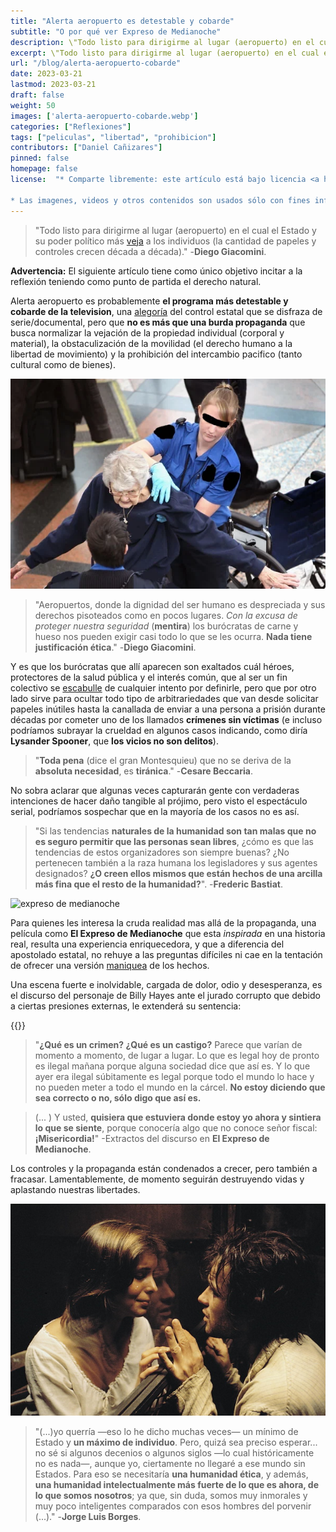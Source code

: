 ```yaml
---
title: "Alerta aeropuerto es detestable y cobarde"
subtitle: "O por qué ver Expreso de Medianoche"
description: \"Todo listo para dirigirme al lugar (aeropuerto) en el cual el Estado y su poder político más veja a los individuos (la cantidad de papeles y controles crecen década a década).\" -Diego Giacomini.
excerpt: \"Todo listo para dirigirme al lugar (aeropuerto) en el cual el Estado y su poder político más veja a los individuos (la cantidad de papeles y controles crecen década a década).\" -**Diego Giacomini**.
url: "/blog/alerta-aeropuerto-cobarde"
date: 2023-03-21
lastmod: 2023-03-21
draft: false
weight: 50
images: ['alerta-aeropuerto-cobarde.webp']
categories: ["Reflexiones"]
tags: ["peliculas", "libertad", "prohibicion"]
contributors: ["Daniel Cañizares"]
pinned: false
homepage: false
license:  "* Comparte libremente: este artículo está bajo licencia <a href=\"http://creativecommons.org/licenses/by/4.0/\" target=\"_blank\">CCBY</a>.

* Las imagenes, videos y otros contenidos son usados sólo con fines informativos/educativos y son propiedad de sus respectivos dueños."
---
```


> "Todo listo para dirigirme al lugar (aeropuerto) en el cual el Estado y su poder político más <a href="/docs/espanol/palabras/#vejar" target="_blank">veja</a> a los individuos (la cantidad de papeles y controles crecen década a década)." -**Diego Giacomini**.

**Advertencia:** El siguiente artículo tiene como único objetivo incitar a la reflexión teniendo como punto de partida el derecho natural.

Alerta aeropuerto es probablemente **el programa más detestable y cobarde de la television**, una <a href="/docs/espanol/palabras/#alegoría-" target="_blank">alegoría</a> del control estatal que se disfraza de serie/documental, pero que **no es más que una burda propaganda** que busca normalizar la vejación de la propiedad individual (corporal y material), la obstaculización de la movilidad (el derecho humano a la libertad de movimiento) y la prohibición del intercambio pacifico (tanto cultural como de bienes).

![abusos aeropuertos](abusos-aeropuerto.webp)

> "Aeropuertos, donde la dignidad del ser humano es despreciada y sus derechos pisoteados como en pocos lugares. *Con la excusa de proteger nuestra seguridad* (**mentira**) los burócratas de carne y hueso nos pueden exigir casi todo lo que se les ocurra. **Nada tiene justificación ética**." -**Diego Giacomini**.

Y es que los burócratas que allí aparecen son exaltados cuál héroes, protectores de la salud pública y el interés común, que al ser un fin colectivo se <a href="/docs/espanol/palabras/#escabullir" target="_blank">escabulle</a> de cualquier intento por definirle, pero que por otro lado sirve para ocultar todo tipo de arbitrariedades que van desde solicitar papeles inútiles hasta la canallada de enviar a una persona a prisión durante décadas por cometer uno de los llamados **crímenes sin víctimas** (e incluso podríamos subrayar la crueldad en algunos casos indicando, como diría **Lysander Spooner**, que **los vicios no son delitos**).

> "**Toda pena** (dice el gran Montesquieu) que no se deriva de la **absoluta necesidad**, es **tiránica**." -**Cesare Beccaria**.

No sobra aclarar que algunas veces capturarán gente con verdaderas intenciones de hacer daño tangible al prójimo, pero visto el espectáculo serial, podríamos sospechar que en la mayoría de los casos no es así.

> "Si las tendencias **naturales de la humanidad son tan malas que no es seguro permitir que las personas sean libres**, ¿cómo es que las tendencias de estos organizadores son siempre buenas? ¿No pertenecen también a la raza humana los legisladores y sus agentes designados? **¿O creen ellos mismos que están hechos de una arcilla más fina que el resto de la humanidad?**". -**Frederic Bastiat**.

![expreso de medianoche](expreso-medianoche.avif)

Para quienes les interesa la cruda realidad mas allá de la propaganda, una película como **El Expreso de Medianoche** que esta *inspirada* en una historia real, resulta una experiencia enriquecedora, y que a diferencia del apostolado estatal, no rehuye a las preguntas difíciles ni cae en la tentación de ofrecer una versión <a href="/docs/espanol/palabras/#maniqueísmo-" target="_blank">maniquea</a> de los hechos.

Una escena fuerte e inolvidable, cargada de dolor, odio y desesperanza, es el discurso del personaje de Billy Hayes ante el jurado corrupto que debido a ciertas presiones externas, le extenderá su sentencia:

{{<youtube SRpc_OTGcMs >}}

> "**¿Qué es un crimen? ¿Qué es un castigo?** Parece que varían de momento a momento, de lugar a lugar. Lo que es legal hoy de pronto es ilegal mañana porque alguna sociedad dice que así es. Y lo que ayer era ilegal súbitamente es legal porque todo el mundo lo hace y no pueden meter a todo el mundo en la cárcel. **No estoy diciendo que sea correcto o no, sólo digo que así es.**

> (... ) Y usted, **quisiera que estuviera donde estoy yo ahora y sintiera lo que se siente**, porque conocería algo que no conoce señor fiscal: **¡Misericordia!**" -Extractos del discurso en **El Expreso de Medianoche**.

Los controles y la propaganda están condenados a crecer, pero también a fracasar. Lamentablemente, de momento seguirán destruyendo vidas y aplastando nuestras libertades.

![individuo](individuo.jpg)

> "(...)yo querría —eso lo he dicho muchas veces— un mínimo de Estado y **un máximo de individuo**. Pero, quizá sea preciso esperar... no sé si algunos decenios o algunos siglos —lo cual históricamente no es nada—, aunque yo, ciertamente no llegaré a ese mundo sin Estados. Para eso se necesitaría **una humanidad ética**, y además, **una humanidad intelectualmente más fuerte de lo que es ahora, de lo que somos nosotros**; ya que, sin duda, somos muy inmorales y muy poco inteligentes comparados con esos hombres del porvenir (...)." -**Jorge Luis Borges**.


